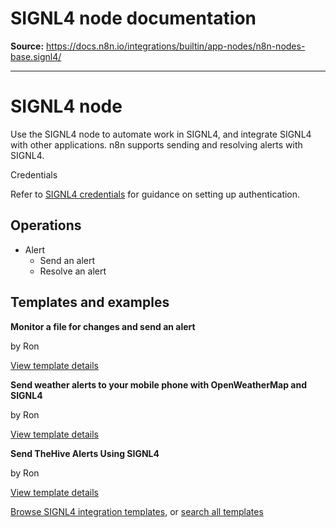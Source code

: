 # SIGNL4 node documentation

**Source:** https://docs.n8n.io/integrations/builtin/app-nodes/n8n-nodes-base.signl4/

---

# SIGNL4 node

Use the SIGNL4 node to automate work in SIGNL4, and integrate SIGNL4 with other applications. n8n supports sending and resolving alerts with SIGNL4.

Credentials

Refer to [SIGNL4 credentials](../../credentials/signl4/) for guidance on setting up authentication.

## Operations

- Alert
  - Send an alert
  - Resolve an alert

## Templates and examples

**Monitor a file for changes and send an alert**

by Ron

[View template details](https://n8n.io/workflows/967-monitor-a-file-for-changes-and-send-an-alert/)

**Send weather alerts to your mobile phone with OpenWeatherMap and SIGNL4**

by Ron

[View template details](https://n8n.io/workflows/966-send-weather-alerts-to-your-mobile-phone-with-openweathermap-and-signl4/)

**Send TheHive Alerts Using SIGNL4**

by Ron

[View template details](https://n8n.io/workflows/1630-send-thehive-alerts-using-signl4/)

[Browse SIGNL4 integration templates](https://n8n.io/integrations/signl4/), or [search all templates](https://n8n.io/workflows/)
